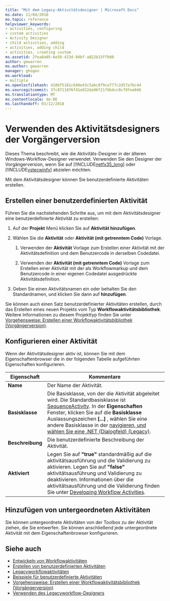 ```yaml
---
title: "Mit dem Legacy-Aktivitätsdesigner | Microsoft Docs"
ms.date: 11/04/2016
ms.topic: reference
helpviewer_keywords:
- activities, configuring
- custom activities
- Activity Designer
- child activities, adding
- activities, adding child
- activities, creating custom
ms.assetid: 2fea8a05-6e58-423d-94bf-a822b15ffb80
author: gewarren
ms.author: gewarren
manager: ghogen
ms.workload:
- multiple
ms.openlocfilehash: 4186f5181c649e43c5abc8f9ce777c2d57a7bc44
ms.sourcegitcommit: 37c87118f6f41e832da96f21f6b4cc0cf8fee046
ms.translationtype: MT
ms.contentlocale: de-DE
ms.lasthandoff: 03/12/2018
---
```

# <a name="using-the-legacy-activity-designer"></a>Verwenden des Aktivitätsdesigners der Vorgängerversion
Dieses Thema beschreibt, wie die Aktivitäts-Designer in der älteren Windows-Workflow-Designer verwendet. Verwenden Sie den Designer der Vorgängerversion, wenn Sie auf [!INCLUDE[netfx35_long](../workflow-designer/includes/netfx35_long_md.md)] oder [!INCLUDE[vstecwinfx](../workflow-designer/includes/vstecwinfx_md.md)] abzielen möchten.

 Mit dem Aktivitätsdesigner können Sie benutzerdefinierte Aktivitäten erstellen.

## <a name="creating-a-custom-activity"></a>Erstellen einer benutzerdefinierten Aktivität
 Führen Sie die nachstehenden Schritte aus, um mit dem Aktivitätsdesigner eine benutzerdefinierte Aktivität zu erstellen:

1.  Auf der **Projekt** Menü klicken Sie auf **Aktivität hinzufügen**.

2.  Wählen Sie die **Aktivität** oder **Aktivität (mit getrenntem Code)** Vorlage.

    1.  Verwenden der **Aktivität** Vorlage zum Erstellen einer Aktivität mit der Aktivitätsdefinition und dem Benutzercode in derselben Codedatei.

    2.  Verwenden der **Aktivität (mit getrenntem Code)** Vorlage zum Erstellen einer Aktivität mit der als Workflowmarkup und dem Benutzercode in einer eigenen Codedatei ausgedrückte Aktivitätsdefinition.

3.  Geben Sie einen Aktivitätsnamen ein oder behalten Sie den Standardnamen, und klicken Sie dann auf **hinzufügen**.

 Sie können auch einen Satz benutzerdefinierter Aktivitäten erstellen, durch das Erstellen eines neuen Projekts vom Typ **Workflowaktivitätsbibliothek**. Weitere Informationen zu diesem Projekttyp finden Sie unter [Vorgehensweise: Erstellen einer Workflowaktivitätsbibliothek (Vorgängerversion)](../workflow-designer/how-to-create-a-workflow-activity-library-legacy.md).

## <a name="configuring-an-activity"></a>Konfigurieren einer Aktivität
 Wenn der Aktivitätsdesigner aktiv ist, können Sie mit dem Eigenschaftenbrowser die in der folgenden Tabelle aufgeführten Eigenschaften konfigurieren.

|Eigenschaft|Kommentare|
|--------------|--------------|
|**Name**|Der Name der Aktivität.|
|**Basisklasse**|Die Basisklasse, von der die Aktivität abgeleitet wird. Die Standardbasisklasse ist [SequenceActivity](http://go.microsoft.com/fwlink?LinkID=65020). In der **Eigenschaften** Fenster, klicken Sie auf die **Basisklasse** Auslassungszeichen **[...]**  , wählen Sie eine andere Basisklasse in der [navigieren, und wählen Sie eine .NET (Dialogfeld) (Legacy)](../workflow-designer/browse-and-select-a-dotnet-type-dialog-box-legacy.md).|
|**Beschreibung**|Die benutzerdefinierte Beschreibung der Aktivität.|
|**Aktiviert**|Legen Sie auf **"true"** standardmäßig auf die aktivitätsausführung und die Validierung zu aktivieren. Legen Sie auf **"false"** aktivitätsausführung und Validierung zu deaktivieren. Informationen über die aktivitätsausführung und die Validierung finden Sie unter [Developing Workflow Activities](http://go.microsoft.com/fwlink?LinkID=65024).|

## <a name="adding-child-activities"></a>Hinzufügen von untergeordneten Aktivitäten
 Sie können untergeordnete Aktivitäten von der Toolbox zu der Aktivität ziehen, die Sie entwerfen. Sie können anschließend jede untergeordnete Aktivität mit dem Eigenschaftenbrowser konfigurieren.

## <a name="see-also"></a>Siehe auch

- [Entwickeln von Workflowaktivitäten](http://go.microsoft.com/fwlink?LinkID=65024)
- [Erstellen von benutzerdefinierten Aktivitäten](http://go.microsoft.com/fwlink?LinkID=65021)
- [Legacyworkflowaktivitäten](../workflow-designer/legacy-workflow-activities.md)
- [Beispiele für benutzerdefinierte Aktivitäten](http://go.microsoft.com/fwlink?LinkID=65022)
- [Vorgehensweise: Erstellen einer Workflowaktivitätsbibliothek (Vorgängerversion)](../workflow-designer/how-to-create-a-workflow-activity-library-legacy.md)
- [Verwenden des Legacyworkflow-Designers](../workflow-designer/using-the-legacy-workflow-designer.md)